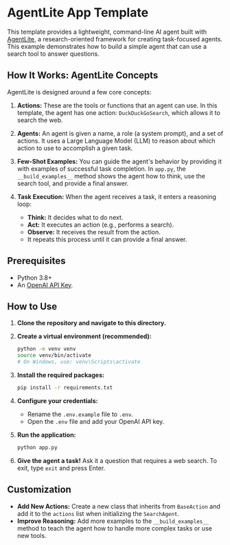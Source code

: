 # AgentLite App Template

This template provides a lightweight, command-line AI agent built with [AgentLite](https://github.com/SalesforceAIResearch/AgentLite), a research-oriented framework for creating task-focused agents. This example demonstrates how to build a simple agent that can use a search tool to answer questions.

## How It Works: AgentLite Concepts

AgentLite is designed around a few core concepts:

1.  **Actions:** These are the tools or functions that an agent can use. In this template, the agent has one action: `DuckDuckGoSearch`, which allows it to search the web.

2.  **Agents:** An agent is given a name, a role (a system prompt), and a set of actions. It uses a Large Language Model (LLM) to reason about which action to use to accomplish a given task.

3.  **Few-Shot Examples:** You can guide the agent's behavior by providing it with examples of successful task completion. In `app.py`, the `__build_examples__` method shows the agent how to think, use the search tool, and provide a final answer.

4.  **Task Execution:** When the agent receives a task, it enters a reasoning loop:
    -   **Think:** It decides what to do next.
    -   **Act:** It executes an action (e.g., performs a search).
    -   **Observe:** It receives the result from the action.
    -   It repeats this process until it can provide a final answer.

## Prerequisites

-   Python 3.8+
-   An [OpenAI API Key](https://platform.openai.com/api-keys).

## How to Use

1.  **Clone the repository and navigate to this directory.**

2.  **Create a virtual environment (recommended):**
    ```bash
    python -m venv venv
    source venv/bin/activate
    # On Windows, use: venv\Scripts\activate
    ```

3.  **Install the required packages:**
    ```bash
    pip install -r requirements.txt
    ```

4.  **Configure your credentials:**
    -   Rename the `.env.example` file to `.env`.
    -   Open the `.env` file and add your OpenAI API key.

5.  **Run the application:**
    ```bash
    python app.py
    ```

6.  **Give the agent a task!** Ask it a question that requires a web search. To exit, type `exit` and press Enter.

## Customization

-   **Add New Actions:** Create a new class that inherits from `BaseAction` and add it to the `actions` list when initializing the `SearchAgent`.
-   **Improve Reasoning:** Add more examples to the `__build_examples__` method to teach the agent how to handle more complex tasks or use new tools.
